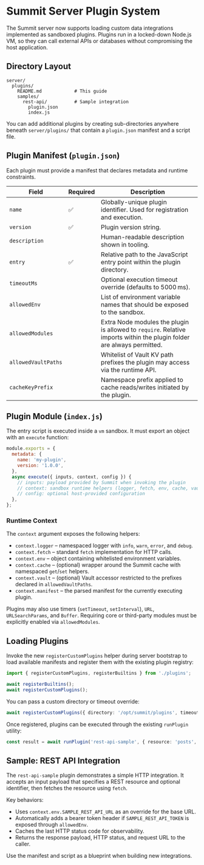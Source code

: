 # Summit Server Plugin System

The Summit server now supports loading custom data integrations implemented as sandboxed plugins. Plugins run in a locked-down Node.js VM, so they can call external APIs or databases without compromising the host application.

## Directory Layout

```
server/
  plugins/
    README.md            # This guide
    samples/
      rest-api/          # Sample integration
        plugin.json
        index.js
```

You can add additional plugins by creating sub-directories anywhere beneath `server/plugins/` that contain a `plugin.json` manifest and a script file.

## Plugin Manifest (`plugin.json`)

Each plugin must provide a manifest that declares metadata and runtime constraints.

| Field | Required | Description |
| --- | --- | --- |
| `name` | ✅ | Globally-unique plugin identifier. Used for registration and execution. |
| `version` | ✅ | Plugin version string. |
| `description` | | Human-readable description shown in tooling. |
| `entry` | ✅ | Relative path to the JavaScript entry point within the plugin directory. |
| `timeoutMs` | | Optional execution timeout override (defaults to 5000 ms). |
| `allowedEnv` | | List of environment variable names that should be exposed to the sandbox. |
| `allowedModules` | | Extra Node modules the plugin is allowed to `require`. Relative imports within the plugin folder are always permitted. |
| `allowedVaultPaths` | | Whitelist of Vault KV path prefixes the plugin may access via the runtime API. |
| `cacheKeyPrefix` | | Namespace prefix applied to cache reads/writes initiated by the plugin. |

## Plugin Module (`index.js`)

The entry script is executed inside a `vm` sandbox. It must export an object with an `execute` function:

```js
module.exports = {
  metadata: {
    name: 'my-plugin',
    version: '1.0.0',
  },
  async execute({ inputs, context, config }) {
    // inputs: payload provided by Summit when invoking the plugin
    // context: sandbox runtime helpers (logger, fetch, env, cache, vault)
    // config: optional host-provided configuration
  },
};
```

### Runtime Context

The `context` argument exposes the following helpers:

- `context.logger` – namespaced logger with `info`, `warn`, `error`, and `debug`.
- `context.fetch` – standard `fetch` implementation for HTTP calls.
- `context.env` – object containing whitelisted environment variables.
- `context.cache` – (optional) wrapper around the Summit cache with namespaced `get`/`set` helpers.
- `context.vault` – (optional) Vault accessor restricted to the prefixes declared in `allowedVaultPaths`.
- `context.manifest` – the parsed manifest for the currently executing plugin.

Plugins may also use timers (`setTimeout`, `setInterval`), `URL`, `URLSearchParams`, and `Buffer`. Requiring core or third-party modules must be explicitly enabled via `allowedModules`.

## Loading Plugins

Invoke the new `registerCustomPlugins` helper during server bootstrap to load available manifests and register them with the existing plugin registry:

```ts
import { registerCustomPlugins, registerBuiltins } from './plugins';

await registerBuiltins();
await registerCustomPlugins();
```

You can pass a custom directory or timeout override:

```ts
await registerCustomPlugins({ directory: '/opt/summit/plugins', timeoutMs: 10_000 });
```

Once registered, plugins can be executed through the existing `runPlugin` utility:

```ts
const result = await runPlugin('rest-api-sample', { resource: 'posts', id: 1 }, { tenant: 'alpha' });
```

## Sample: REST API Integration

The `rest-api-sample` plugin demonstrates a simple HTTP integration. It accepts an input payload that specifies a REST resource and optional identifier, then fetches the resource using `fetch`.

Key behaviors:

- Uses `context.env.SAMPLE_REST_API_URL` as an override for the base URL.
- Automatically adds a bearer token header if `SAMPLE_REST_API_TOKEN` is exposed through `allowedEnv`.
- Caches the last HTTP status code for observability.
- Returns the response payload, HTTP status, and request URL to the caller.

Use the manifest and script as a blueprint when building new integrations.
